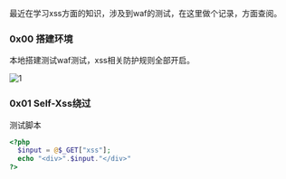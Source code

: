 最近在学习xss方面的知识，涉及到waf的测试，在这里做个记录，方面查阅。

### 0x00 搭建环境
  本地搭建测试waf测试，xss相关防护规则全部开启。
  
 ![1](https://ws1.sinaimg.cn/large/005DAKuvgy1g1sv90art7j30l10c0myc.jpg)
 
 ### 0x01 Self-Xss绕过
  测试脚本
  ```php
  <?php   
    $input = @$_GET["xss"];
    echo "<div>".$input."</div>"
  ?>
  ```
  
  
  
  
